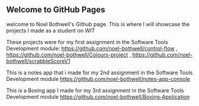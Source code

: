 ## Welcome to GitHub Pages
welcome to Noel Bothwell's Github page. This is where I will showcase the projects I made as a student on WIT

These projects were for my first assignment in the Software Tools Development module:  https://github.com/noel-bothwell/control-flow , 
                                                                                       https://github.com/noel-bothwell/Colours-project , 
                                                                                       https://github.com/noel-bothwell/scrabbleScoreV1
                                                                                     
This is a notes app that i made for my 2nd assignment in the Software Tools Development module https://github.com/noel-bothwell/notes-app-console          

This is a Boxing app I made for my 3rd assignment in the Software Tools Development module https://github.com/noel-bothwell/Boxing-Application
